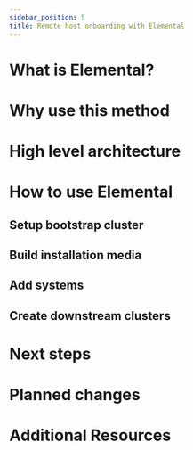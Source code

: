 ```yaml
---
sidebar_position: 5
title: Remote host onboarding with Elemental
---
```


# What is Elemental?

# Why use this method

# High level architecture

# How to use Elemental

## Setup bootstrap cluster

## Build installation media

## Add systems

## Create downstream clusters


# Next steps

# Planned changes

# Additional Resources
